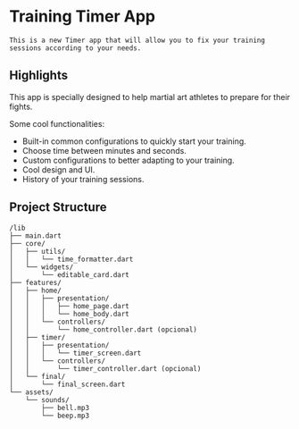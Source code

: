 # Training Timer App

	This is a new Timer app that will allow you to fix your training sessions according to your needs.

## Highlights

This app is specially designed to help martial art athletes to prepare for their fights.

Some cool functionalities:
* Built-in common configurations to quickly start your training.
* Choose time between minutes and seconds.
* Custom configurations to better adapting to your training.
* Cool design and UI.
* History of your training sessions.

## Project Structure
```
/lib
├── main.dart
├── core/
│   ├── utils/
│   │   └── time_formatter.dart
│   └── widgets/
│       └── editable_card.dart
├── features/
│   ├── home/
│   │   ├── presentation/
│   │   │   ├── home_page.dart
│   │   │   └── home_body.dart
│   │   └── controllers/
│   │       └── home_controller.dart (opcional)
│   ├── timer/
│   │   ├── presentation/
│   │   │   └── timer_screen.dart
│   │   └── controllers/
│   │       └── timer_controller.dart (opcional)
│   └── final/
│       └── final_screen.dart
└── assets/
    └── sounds/
        ├── bell.mp3
        └── beep.mp3
```
